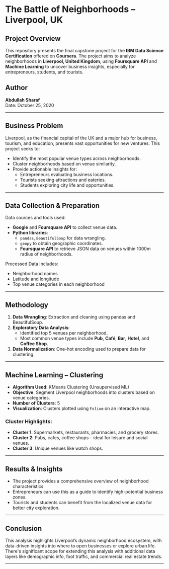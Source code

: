 
# The Battle of Neighborhoods – Liverpool, UK

## Project Overview

This repository presents the final capstone project for the **IBM Data Science Certification** offered on **Coursera**. The project aims to analyze neighborhoods in **Liverpool, United Kingdom**, using **Foursquare API** and **Machine Learning** to uncover business insights, especially for entrepreneurs, students, and tourists.

## Author

**Abdullah Sharaf**  
Date: October 25, 2020

---

## Business Problem

Liverpool, as the financial capital of the UK and a major hub for business, tourism, and education, presents vast opportunities for new ventures. This project seeks to:
- Identify the most popular venue types across neighborhoods.
- Cluster neighborhoods based on venue similarity.
- Provide actionable insights for:
  - Entrepreneurs evaluating business locations.
  - Tourists seeking attractions and eateries.
  - Students exploring city life and opportunities.

---

## Data Collection & Preparation

Data sources and tools used:
- **Google** and **Foursquare API** to collect venue data.
- **Python libraries**: 
  - `pandas`, `BeautifulSoup` for data wrangling.
  - `geopy` to obtain geographic coordinates.
  - **Foursquare API** to retrieve JSON data on venues within 1000m radius of neighborhoods.

Processed Data Includes:
- Neighborhood names
- Latitude and longitude
- Top venue categories in each neighborhood

---

## Methodology

1. **Data Wrangling**: Extraction and cleaning using pandas and BeautifulSoup.
2. **Exploratory Data Analysis**: 
   - Identified top 5 venues per neighborhood.
   - Most common venue types include **Pub**, **Café**, **Bar**, **Hotel**, and **Coffee Shop**.
3. **Data Normalization**: One-hot encoding used to prepare data for clustering.

---

## Machine Learning – Clustering

- **Algorithm Used**: KMeans Clustering (Unsupervised ML)
- **Objective**: Segment Liverpool neighborhoods into clusters based on venue categories.
- **Number of Clusters**: 5
- **Visualization**: Clusters plotted using `Folium` on an interactive map.

### Cluster Highlights:
- **Cluster 1**: Supermarkets, restaurants, pharmacies, and grocery stores.
- **Cluster 2**: Pubs, cafes, coffee shops – ideal for leisure and social venues.
- **Cluster 3**: Unique venues like watch shops.

---

## Results & Insights

- The project provides a comprehensive overview of neighborhood characteristics.
- Entrepreneurs can use this as a guide to identify high-potential business zones.
- Tourists and students can benefit from the localized venue data for better city exploration.

---

## Conclusion

This analysis highlights Liverpool’s dynamic neighborhood ecosystem, with data-driven insights into where to open businesses or explore urban life. There's significant scope for extending this analysis with additional data layers like demographic info, foot traffic, and commercial real estate trends.

---

